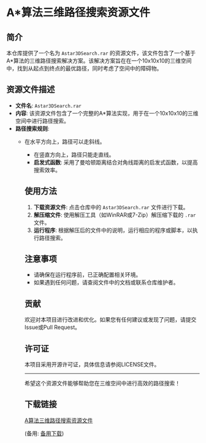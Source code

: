 # A*算法三维路径搜索资源文件

## 简介

本仓库提供了一个名为 `Astar3DSearch.rar` 的资源文件，该文件包含了一个基于A*算法的三维路径搜索解决方案。该解决方案旨在在一个10x10x10的三维空间中，找到从起点到终点的最优路径，同时考虑了空间中的障碍物。

## 资源文件描述

- **文件名**: `Astar3DSearch.rar`
- **内容**: 该资源文件包含了一个完整的A*算法实现，用于在一个10x10x10的三维空间中进行路径搜索。
- **路径搜索规则**:
  - 在水平方向上，路径可以走斜线。
    - 在竖直方向上，路径只能走直线。
    - **启发式函数**: 采用了曼哈顿距离结合对角线距离的启发式函数，以提高搜索效率。

    ## 使用方法

    1. **下载资源文件**: 点击仓库中的 `Astar3DSearch.rar` 文件进行下载。
    2. **解压缩文件**: 使用解压工具（如WinRAR或7-Zip）解压缩下载的 `.rar` 文件。
    3. **运行程序**: 根据解压后的文件中的说明，运行相应的程序或脚本，以执行路径搜索。

    ## 注意事项

    - 请确保在运行程序前，已正确配置相关环境。
    - 如果遇到任何问题，请查阅文件中的文档或联系仓库维护者。

    ## 贡献

    欢迎对本项目进行改进和优化。如果您有任何建议或发现了问题，请提交Issue或Pull Request。

    ## 许可证

    本项目采用开源许可证，具体信息请参阅LICENSE文件。

    ---

    希望这个资源文件能够帮助您在三维空间中进行高效的路径搜索！

    ## 下载链接
    [A算法三维路径搜索资源文件](https://pan.quark.cn/s/74362d7cbc9d) 

    (备用: [备用下载](https://pan.baidu.com/s/1xedYSoOWS10JRJ6fD-tPkA?pwd=1234))
